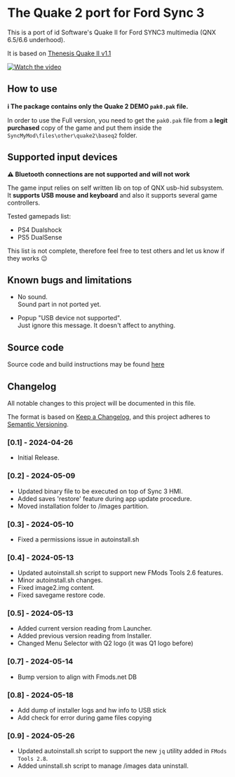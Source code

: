 # The Quake 2 port for Ford Sync 3

This is a port of id Software's Quake II for Ford SYNC3 multimedia
(QNX 6.5/6.6 underhood).

It is based on [Thenesis Quake II v1.1](https://github.com/thenesis-org/lp-public)

[![Watch the video](https://img.youtube.com/vi/fBfvJPajBew/maxresdefault.jpg)](https://youtu.be/fBfvJPajBew)

## How to use
**ℹ️ The package contains only the Quake 2 DEMO `pak0.pak` file.**  

In order to use the Full version, you need to get the `pak0.pak` file
from a **legit purchased** copy of the game and put them
inside the `SyncMyMod\files\other\quake2\baseq2` folder.

## Supported input devices
**⚠️ Bluetooth connections are not supported and will not work**  

The game input relies on self written lib on top of QNX usb-hid subsystem.  
It **supports USB mouse and keyboard** and also it supports several
game controllers.

Tested gamepads list:
 - PS4 Dualshock
 - PS5 DualSense

This list is not complete, therefore feel free to test others
and let us know if they works 😉

## Known bugs and limitations
- No sound.  
  Sound part in not ported yet.

- Popup "USB device not supported".  
  Just ignore this message. It doesn't affect to anything.

## Source code
Source code and build instructions may be found [here](https://github.com/bigunclemax/ford_s3_quake)

## Changelog
All notable changes to this project will be documented in this file.

The format is based on [Keep a Changelog](https://keepachangelog.com/en/1.0.0/),
and this project adheres to [Semantic Versioning](https://semver.org/spec/v2.0.0.html).

### [0.1] - 2024-04-26
- Initial Release.

### [0.2] - 2024-05-09
- Updated binary file to be executed on top of Sync 3 HMI.
- Added saves 'restore' feature during app update procedure.
- Moved installation folder to /images partition.

### [0.3] - 2024-05-10
- Fixed a permissions issue in autoinstall.sh

### [0.4] - 2024-05-13
- Updated autoinstall.sh script to support new FMods Tools 2.6 features.
- Minor autoinstall.sh changes.
- Fixed image2.img content.
- Fixed savegame restore code.

### [0.5] - 2024-05-13
- Added current version reading from Launcher.
- Added previous version reading from Installer.
- Changed Menu Selector with Q2 logo (it was Q1 logo before)

### [0.7] - 2024-05-14
- Bump version to align with Fmods.net DB

### [0.8] - 2024-05-18
- Add dump of installer logs and hw info to USB stick
- Add check for error during game files copying

### [0.9] - 2024-05-26
- Updated autoinstall.sh script to support the new `jq` utility added in `FMods Tools 2.8`.
- Added uninstall.sh script to manage /images data uninstall.